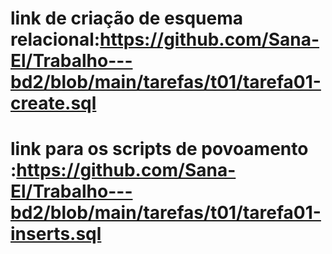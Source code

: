 # link de criação de esquema relacional:https://github.com/Sana-El/Trabalho---bd2/blob/main/tarefas/t01/tarefa01-create.sql
# link para os scripts de povoamento :https://github.com/Sana-El/Trabalho---bd2/blob/main/tarefas/t01/tarefa01-inserts.sql
